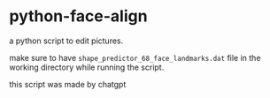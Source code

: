 # python-face-align
a python script to edit pictures.


make sure to have `shape_predictor_68_face_landmarks.dat` file in the working directory while running the script.







this script was made by chatgpt

